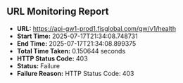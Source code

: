 ## URL Monitoring Report

- **URL:** https://api-gw1-prod1.fisglobal.com/gw/v1/health
- **Start Time:** 2025-07-17T21:34:08.748731
- **End Time:** 2025-07-17T21:34:08.899375
- **Total Time Taken:** 0.150644 seconds
- **HTTP Status Code:** 403
- **Status:** Failure
- **Failure Reason:** HTTP Status Code: 403
